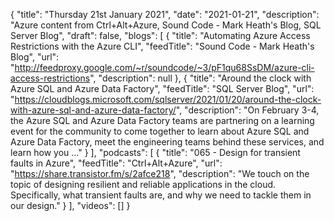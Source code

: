 {
  "title": "Thursday 21st January 2021",
  "date": "2021-01-21",
  "description": "Azure content from Ctrl+Alt+Azure, Sound Code - Mark Heath's Blog, SQL Server Blog",
  "draft": false,
  "blogs": [
    {
      "title": "Automating Azure Access Restrictions with the Azure CLI",
      "feedTitle": "Sound Code - Mark Heath's Blog",
      "url": "http://feedproxy.google.com/~r/soundcode/~3/pF1qu68SsDM/azure-cli-access-restrictions",
      "description": null
    },
    {
      "title": "Around the clock with Azure SQL and Azure Data Factory",
      "feedTitle": "SQL Server Blog",
      "url": "https://cloudblogs.microsoft.com/sqlserver/2021/01/20/around-the-clock-with-azure-sql-and-azure-data-factory/",
      "description": "On February 3-4, the Azure SQL and Azure Data Factory teams are partnering on a learning event for the community to come together to learn about Azure SQL and Azure Data Factory, meet the engineering teams behind these services, and learn how you ..."
    }
  ],
  "podcasts": [
    {
      "title": "065 - Design for transient faults in Azure",
      "feedTitle": "Ctrl+Alt+Azure",
      "url": "https://share.transistor.fm/s/2afce218",
      "description": "We touch on the topic of designing resilient and reliable applications in the cloud. Specifically, what transient faults are, and why we need to tackle them in our design."
    }
  ],
  "videos": []
}